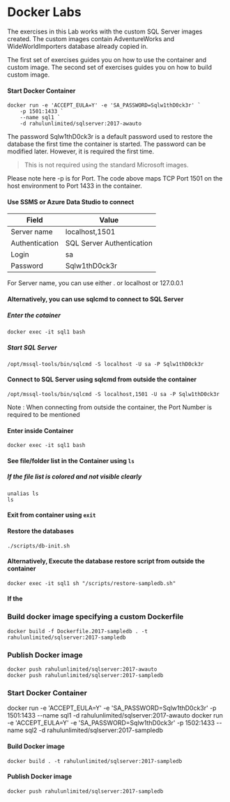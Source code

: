 # Docker Labs
The exercises in this Lab works with the custom SQL Server images created. The custom images contain AdventureWorks and WideWorldImporters database already copied in.

The first set of exercises guides you on how to use the container and custom image. 
The second set of exercises guides you on how to build custom image.


#### Start Docker Container
```
docker run -e 'ACCEPT_EULA=Y' -e 'SA_PASSWORD=Sqlw1thD0ck3r' `
	-p 1501:1433 `
	--name sql1 `
	-d rahulunlimited/sqlserver:2017-awauto
```
The password Sqlw1thD0ck3r is a default password used to restore the database the first time the container is started. The password can be modified later. However, it is required the first time.
> This is not required using the standard Microsoft images.

Please note here -p is for Port. The code above maps TCP Port 1501 on the host environment to Port 1433 in the container. 
#### Use SSMS or Azure Data Studio to connect
| Field | Value |
|----------|------------|
| Server name | localhost,1501 |
| Authentication | SQL Server Authentication |
| Login | sa |
| Password | Sqlw1thD0ck3r |

For Server name, you can use either . or localhost or 127.0.0.1

#### Alternatively, you can use **sqlcmd** to connect to SQL Server
##### Enter the cotainer
```
docker exec -it sql1 bash
```

##### Start SQL Server
```
/opt/mssql-tools/bin/sqlcmd -S localhost -U sa -P Sqlw1thD0ck3r
```

#### Connect to SQL Server using sqlcmd from outside the container
```
/opt/mssql-tools/bin/sqlcmd -S localhost,1501 -U sa -P Sqlw1thD0ck3r
```

Note : When connecting from outside the container, the Port Number is required to be mentioned

#### Enter inside Container
```
docker exec -it sql1 bash
```

#### See file/folder list in the Container using `ls`

##### If the file list is colored and not visible clearly
```
unalias ls
ls
````

#### Exit from container using `exit`


#### Restore the databases
```
./scripts/db-init.sh
```


#### Alternatively, Execute the database restore script from outside the container
```
docker exec -it sql1 sh "/scripts/restore-sampledb.sh"
```

#### If the 


### Build docker image specifying a custom Dockerfile
```
docker build -f Dockerfile.2017-sampledb . -t rahulunlimited/sqlserver:2017-sampledb
```

### Publish Docker image
```
docker push rahulunlimited/sqlserver:2017-awauto
docker push rahulunlimited/sqlserver:2017-sampledb
```

### Start Docker Container
docker run -e 'ACCEPT_EULA=Y' -e 'SA_PASSWORD=Sqlw1thD0ck3r' -p 1501:1433 --name sql1 -d rahulunlimited/sqlserver:2017-awauto
docker run -e 'ACCEPT_EULA=Y' -e 'SA_PASSWORD=Sqlw1thD0ck3r' -p 1502:1433 --name sql2 -d rahulunlimited/sqlserver:2017-sampledb


#### Build Docker image
```
docker build . -t rahulunlimited/sqlserver:2017-sampledb
```
#### Publish Docker image
```
docker push rahulunlimited/sqlserver:2017-sampledb
```
